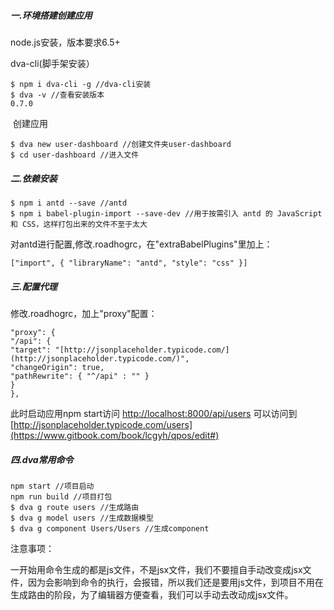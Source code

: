 ##### 一.环境搭建创建应用

  node.js安装，版本要求6.5+ 

 dva-cli(脚手架安装）

```
$ npm i dva-cli -g //dva-cli安装
$ dva -v //查看安装版本
0.7.0
```

​	创建应用

```
$ dva new user-dashboard //创建文件夹user-dashboard
$ cd user-dashboard //进入文件
```

##### 二.依赖安装

```
$ npm i antd --save //antd
$ npm i babel-plugin-import --save-dev //用于按需引入 antd 的 JavaScript 和 CSS，这样打包出来的文件不至于太大
```

对antd进行配置,修改.roadhogrc，在"extraBabelPlugins"里加上：

```
["import", { "libraryName": "antd", "style": "css" }]
```

##### 三.配置代理

修改.roadhogrc，加上"proxy"配置：

```
"proxy": {
"/api": {
"target": "[http://jsonplaceholder.typicode.com/](http://jsonplaceholder.typicode.com/)",
"changeOrigin": true,
"pathRewrite": { "^/api" : "" }
}
},
```

此时启动应用npm start访问 [http://localhost:8000/api/users](https://www.gitbook.com/book/lcgyh/qpos/edit#) 可以访问到 [http://jsonplaceholder.typicode.com/users](https://www.gitbook.com/book/lcgyh/qpos/edit#)

##### 四.dva常用命令

```
npm start //项目启动
npm run build //项目打包
$ dva g route users //生成路由
$ dva g model users //生成数据模型
$ dva g component Users/Users //生成component
```

注意事项：

一开始用命令生成的都是js文件，不是jsx文件，我们不要擅自手动改变成jsx文件，因为会影响到命令的执行，会报错，所以我们还是要用js文件，到项目不用在生成路由的阶段，为了编辑器方便查看，我们可以手动去改动成jsx文件。